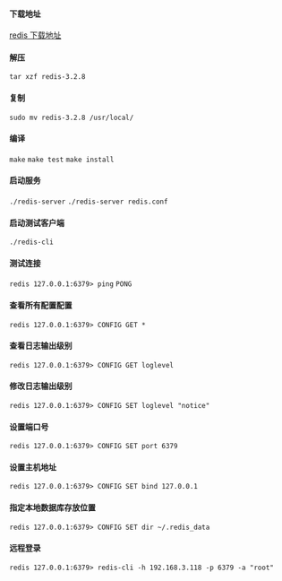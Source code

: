#### 下载地址
[redis 下载地址](https://github.com/MSOpenTech/redis/releases)

#### 解压
`tar xzf redis-3.2.8`

#### 复制
`sudo mv redis-3.2.8 /usr/local/`

#### 编译
`make`
`make test`
`make install`

#### 启动服务
`./redis-server`
`./redis-server redis.conf`

#### 启动测试客户端
`./redis-cli`

#### 测试连接
`redis 127.0.0.1:6379> ping`
`PONG`

#### 查看所有配置配置
`redis 127.0.0.1:6379> CONFIG GET *`

#### 查看日志输出级别
`redis 127.0.0.1:6379> CONFIG GET loglevel`

#### 修改日志输出级别
`redis 127.0.0.1:6379> CONFIG SET loglevel "notice"`

#### 设置端口号
`redis 127.0.0.1:6379> CONFIG SET port 6379`

#### 设置主机地址
`redis 127.0.0.1:6379> CONFIG SET bind 127.0.0.1`

#### 指定本地数据库存放位置
`redis 127.0.0.1:6379> CONFIG SET dir ~/.redis_data`

#### 远程登录
`redis 127.0.0.1:6379> redis-cli -h 192.168.3.118 -p 6379 -a "root"`
